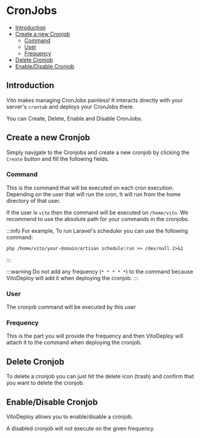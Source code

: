 # CronJobs

- [Introduction](#introduction)
- [Create a new Cronjob](#create-a-new-cronjob)
  - [Command](#command)
  - [User](#user)
  - [Frequency](#frequency)
- [Delete Cronjob](#delete-cronjob)
- [Enable/Disable Cronjob](#enabledisable-cronjob)

## Introduction

Vito makes managing CronJobs painless! It interacts directly with your server's `crontab` and deploys your CronJobs there.

You can Create, Delete, Enable and Disable CronJobs.

## Create a new Cronjob

Simply navigate to the Cronjobs and create a new cronjob by clicking the `Create` button and fill the following fields.

### Command

This is the command that will be executed on each cron execution. Depending on the user that will run the cron, It will run from the home directory of that user.

If the user is `vito` then the command will be executed on `/home/vito`. We recommend to use the absolute path for your commands in the cronjobs.

:::info
For example, To run Laravel's scheduler you can use the following command:

```
php /home/vito/your-domain/artisan schedule:run >> /dev/null 2>&1
```

:::

:::warning
Do not add any frequency (`* * * * *`) to the command because VitoDeploy will add it when deploying the cronjob.
:::

### User

The cronjob command will be executed by this user

### Frequency

This is the part you will provide the frequency and then VitoDeploy will attach it to the command when deploying the cronjob.

## Delete Cronjob

To delete a cronjob you can just hit the delete icon (trash) and confirm that you want to delete the cronjob.

## Enable/Disable Cronjob

VitoDeploy allows you to enable/disable a cronjob.

A disabled cronjob will not execute on the given frequency.

